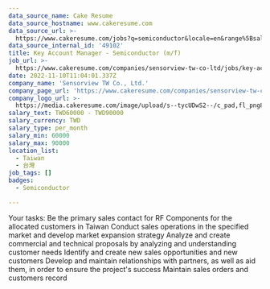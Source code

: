 ```yaml
---
data_source_name: Cake Resume
data_source_hostname: www.cakeresume.com
data_source_url: >-
  https://www.cakeresume.com/jobs?q=semiconductor&locale=en&range%5Bsalary_range%5D%5Bmin%5D=1000000
data_source_internal_id: '49102'
title: Key Account Manager - Semiconductor (m/f)
job_url: >-
  https://www.cakeresume.com/companies/sensorview-tw-co-ltd/jobs/key-account-manager-semiconductor-m-f
date: 2022-11-10T11:04:01.337Z
company_name: 'Sensorview TW Co., Ltd.'
company_page_url: 'https://www.cakeresume.com/companies/sensorview-tw-co-ltd'
company_logo_url: >-
  https://media.cakeresume.com/image/upload/s--tycUDwS2--/c_pad,fl_png8,h_200,w_200/v1668077404/cqchfsm16yoahzuml7mq.png
salary_text: TWD60000 - TWD90000
salary_currency: TWD
salary_type: per_month
salary_min: 60000
salary_max: 90000
location_list:
  - Taiwan
  - 台灣
job_tags: []
badges:
  - Semiconductor

---
```


Your tasks: Be the primary sales contact for RF Components for the allocated customers in Taiwan Conduct sales operations in the specified market and develop market expansion strategy Analyze and create commercial and technical proposals by analyzing and understanding customer needs Identify and create new sales opportunities and new customers Develop and maintain relationships with partners, as well as aid them, in order to ensure the project's success Maintain sales orders and customers record